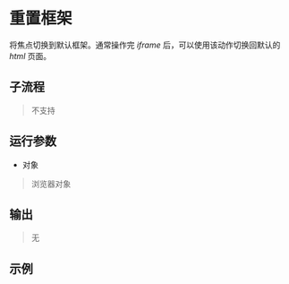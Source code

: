 # 重置框架 
将焦点切换到默认框架。通常操作完 *iframe* 后，可以使用该动作切换回默认的 *html* 页面。

## 子流程
> 不支持


## 运行参数

* 对象
> 浏览器对象


## 输出
> 无
## 示例